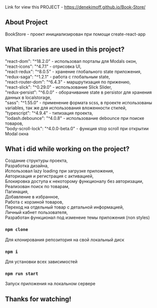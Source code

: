 Link for view this PROJECT - https://denekimoff.github.io/Book-Store/

## About Project

BookStore - проект инициализирован при помощи create-react-app

## What libraries are used in this project?    

"react-dom": "^18.2.0" - использовал порталы для Modals окон,  
"react-icons": "^4.7.1" - отрисовка UI,  
"react-redux": "^8.0.5" - хранение глобального state приложения,  
"redux-saga": "^1.2.1" - работа с глобальным state,  
"react-router-dom": "^6.4.3" - маршрутизация по прижению,  
"react-slick": "^0.29.0" - использование Slick Slider,  
"redux-persist": "^6.0.0" - оборачивание state в persistor для хранения данных в localstorage,  
"sass": "^1.55.0" - применение формата scss, в проекте использованы variables, так же для использования вложенности стилей,  
"typescript": "^4.9.4" - типизация проекта,  
"lodash.debounce": "^4.0.8" - использование debounce при поиске товаров,  
"body-scroll-lock": "^4.0.0-beta.0" - функция stop scroll при открытии Modal окна  


## What i did while working on the project?    

Создание структуры проекта,  
Разработка дизайна,  
Использовал lazy loading при загрузке приложения,  
Авторизация и регистрация с активацией,  
Блокировка доступа к некоторому функционалу без авторизации,  
Реализован поиск по товарам,  
Пагинация,  
Добавление в избранное,  
Работа с корзиной товаров,  
Переход на отдельный товар с детальной информацией,  
Личный кабнет пользователя,  
Разработан функционал под изменеие темы приложения (non styles)  


### `npm clone`

Для клонирования репозитория на свой локальный диск

### `npm i`

Для установки всех зависимостей

### `npm run start`

Запуск приложения на локальном сервере

## Thanks for watching!
